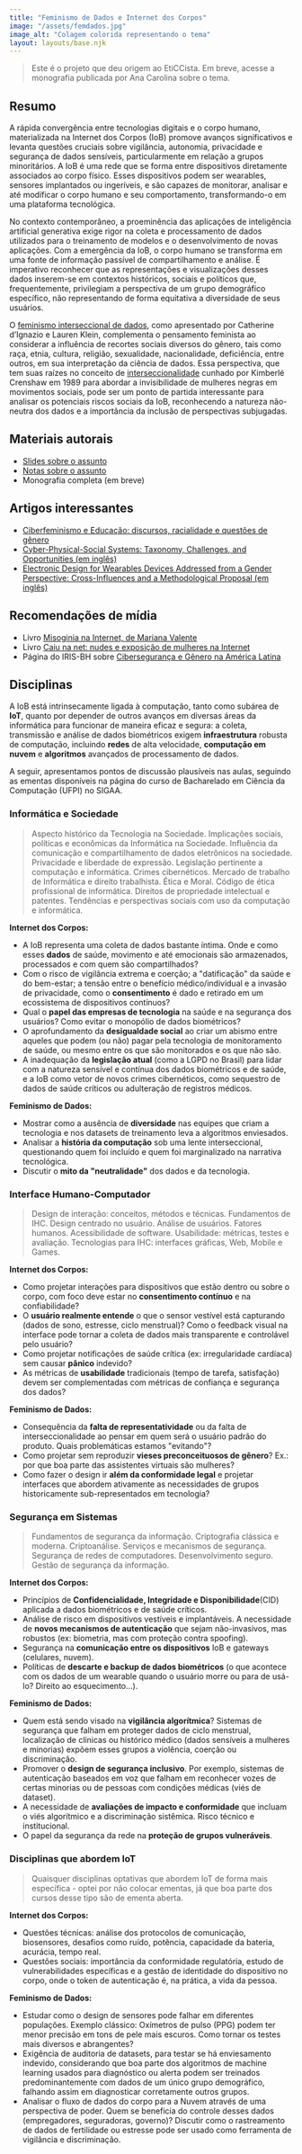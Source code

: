 ```yaml
---
title: "Feminismo de Dados e Internet dos Corpos"
image: "/assets/femdados.jpg"
image_alt: "Colagem colorida representando o tema"
layout: layouts/base.njk
---
```


> Este é o projeto que deu origem ao EtiCCista. Em breve, acesse a monografia publicada por Ana Carolina sobre o tema.

## Resumo
A rápida convergência entre tecnologias digitais e o corpo humano, materializada na Internet dos Corpos (IoB) promove avanços significativos e levanta questões cruciais sobre vigilância, autonomia, privacidade e segurança de dados sensíveis, particularmente em relação a grupos minoritários. A IoB é uma rede que se forma entre dispositivos diretamente associados ao corpo físico. Esses dispositivos podem ser wearables, sensores implantados ou ingeríveis, e são capazes de monitorar, analisar e até modificar o corpo humano e seu comportamento, transformando-o em uma plataforma tecnológica.

No contexto contemporâneo, a proeminência das aplicações de inteligência artificial generativa exige rigor na coleta e processamento de dados utilizados para o treinamento de modelos e o desenvolvimento de novas aplicações. Com a emergência da IoB, o corpo humano se transforma em uma fonte de informação passível de compartilhamento e análise. É imperativo reconhecer que as representações e visualizações desses dados inserem-se em contextos históricos, sociais e políticos que, frequentemente, privilegiam a perspectiva de um grupo demográfico específico, não representando de forma equitativa a diversidade de seus usuários.

O [feminismo interseccional de dados](https://data-feminism.mitpress.mit.edu), como apresentado por Catherine d’Ignazio e Lauren Klein, complementa o pensamento feminista ao considerar a influência de recortes sociais diversos do gênero, tais como raça, etnia, cultura, religião, sexualidade, nacionalidade, deficiência, entre outros, em sua interpretação da ciência de dados. Essa perspectiva, que tem suas raízes no conceito de [interseccionalidade](https://www.britannica.com/topic/intersectionality) cunhado por Kimberlé Crenshaw em 1989 para abordar a invisibilidade de mulheres negras em movimentos sociais, pode ser um ponto de partida interessante para analisar os potenciais riscos sociais da IoB, reconhecendo a natureza não-neutra dos dados e a importância da inclusão de perspectivas subjugadas.

## Materiais autorais
- [Slides sobre o assunto](https://eticcista.github.io/assets/material/feminismo_iob/Slides.pdf)
- [Notas sobre o assunto](https://eticcista.github.io/assets/material/feminismo_iob/Notas.pdf)
- Monografia completa (em breve)

## Artigos interessantes
- [Ciberfeminismo e Educação: discursos, racialidade e questões de gênero](https://share.google/LzVzI8Yfphz4D12OQ)
- [Cyber-Physical-Social Systems: Taxonomy, Challenges, and Opportunities (em inglês)](https://ieeexplore.ieee.org/document/9757168)
- [Electronic Design for Wearables Devices Addressed from a Gender Perspective: Cross-Influences and a Methodological Proposal (em inglês)](https://www.mdpi.com/1424-8220/23/12/5483)

## Recomendações de mídia
- Livro [Misoginia na Internet, de Mariana Valente](https://internetlab.org.br/wp-content/uploads/2025/08/MisoginiaNaInternet.pdf)
- Livro [Caiu na net: nudes e exposição de mulheres na Internet](https://editoratelha.com.br/product/caiu-na-net-nudes-e-exposicao-de-mulheres-na-internet)
- Página do IRIS-BH sobre [Cibersegurança e Gênero na América Latina](https://irisbh.com.br/ciberseguranca-e-genero-desafios-e-oportunidades-na-america-latina)

## Disciplinas
A IoB está intrinsecamente ligada à computação, tanto como subárea de **IoT**, quanto por depender de outros avanços em diversas áreas da informática para funcionar de maneira eficaz e segura: a coleta, transmissão e análise de dados biométricos exigem **infraestrutura** robusta de computação, incluindo **redes** de alta velocidade, **computação em nuvem** e **algoritmos** avançados de processamento de dados.

A seguir, apresentamos pontos de discussão plausíveis nas aulas, seguindo as ementas disponíveis na página do curso de Bacharelado em Ciência da Computação (UFPI) no SIGAA.

### Informática e Sociedade
> Aspecto histórico da Tecnologia na Sociedade. Implicações sociais, políticas e econômicas da Informática na Sociedade. Influência da comunicação e compartilhamento de dados eletrônicos na sociedade. Privacidade e liberdade de expressão. Legislação pertinente a computação e informática. Crimes cibernéticos. Mercado de trabalho de Informática e direito trabalhista. Ética e Moral. Código de ética profissional de informática. Direitos de propriedade intelectual e patentes. Tendências e perspectivas sociais com uso da computação e informática.

**Internet dos Corpos:**
- A IoB representa uma coleta de dados bastante íntima. Onde e como esses **dados** de saúde, movimento e até emocionais são armazenados, processados e com quem são compartilhados?
- Com o risco de vigilância extrema e coerção; a "datificação" da saúde e do bem-estar; a tensão entre o benefício médico/individual e a invasão de privacidade, como o **consentimento** é dado e retirado em um ecossistema de dispositivos contínuos?
- Qual o **papel das empresas de tecnologia** na saúde e na segurança dos usuários? Como evitar o monopólio de dados biométricos?
- O aprofundamento da **desigualdade social** ao criar um abismo entre aqueles que podem (ou não) pagar pela tecnologia de monitoramento de saúde, ou mesmo entre os que são monitorados e os que não são.
- A inadequação da **legislação atual** (como a LGPD no Brasil) para lidar com a natureza sensível e contínua dos dados biométricos e de saúde, e a IoB como vetor de novos crimes cibernéticos, como sequestro de dados de saúde críticos ou adulteração de registros médicos.

**Feminismo de Dados:**
- Mostrar como a ausência de **diversidade** nas equipes que criam a tecnologia e nos datasets de treinamento leva a algoritmos enviesados. 
- Analisar a **história da computação** sob uma lente interseccional, questionando quem foi incluído e quem foi marginalizado na narrativa tecnológica.
- Discutir o **mito da "neutralidade"** dos dados e da tecnologia.

### Interface Humano-Computador
> Design de interação: conceitos, métodos e técnicas. Fundamentos de IHC. Design centrado no usuário. Análise de usuários. Fatores humanos. Acessibilidade de software. Usabilidade: métricas, testes e avaliação. Tecnologias para IHC: interfaces gráficas, Web, Mobile e Games.

**Internet dos Corpos:**
- Como projetar interações para dispositivos que estão dentro ou sobre o corpo, com foco deve estar no **consentimento contínuo** e na confiabilidade?
- O **usuário realmente entende** o que o sensor vestível está capturando (dados de sono, estresse, ciclo menstrual)? Como o feedback visual na interface pode tornar a coleta de dados mais transparente e controlável pelo usuário?
- Como projetar notificações de saúde crítica (ex: irregularidade cardíaca) sem causar **pânico** indevido?
- As métricas de **usabilidade** tradicionais (tempo de tarefa, satisfação) devem ser complementadas com métricas de confiança e segurança dos dados?

**Feminismo de Dados:**
- Consequência da **falta de representatividade** ou da falta de interseccionalidade ao pensar em quem será o usuário padrão do produto. Quais problemáticas estamos "evitando"?
- Como projetar sem reproduzir **vieses preconceituosos de gênero**? Ex.: por que boa parte das assistentes virtuais são mulheres?
- Como fazer o design ir **além da conformidade legal** e projetar interfaces que abordem ativamente as necessidades de grupos historicamente sub-representados em tecnologia?

### Segurança em Sistemas
> Fundamentos de segurança da informação. Criptografia clássica e moderna. Criptoanálise. Serviços e mecanismos de segurança. Segurança de redes de computadores. Desenvolvimento seguro. Gestão de segurança da informação. 

**Internet dos Corpos:**
- Princípios de **Confidencialidade, Integridade e Disponibilidade**(CID) aplicada a dados biométricos e de saúde críticos.
- Análise de risco em dispositivos vestíveis e implantáveis. A necessidade de **novos mecanismos de autenticação** que sejam não-invasivos, mas robustos (ex: biometria, mas com proteção contra spoofing).
- Segurança na **comunicação entre os dispositivos** IoB e gateways (celulares, nuvem).
- Políticas de **descarte e backup de dados biométricos** (o que acontece com os dados de um wearable quando o usuário morre ou para de usá-lo? Direito ao esquecimento...).

**Feminismo de Dados:**
- Quem está sendo visado na **vigilância algorítmica**? Sistemas de segurança que falham em proteger dados de ciclo menstrual, localização de clínicas ou histórico médico (dados sensíveis a mulheres e minorias) expõem esses grupos a violência, coerção ou discriminação.
- Promover o **design de segurança inclusivo**. Por exemplo, sistemas de autenticação baseados em voz que falham em reconhecer vozes de certas minorias ou de pessoas com condições médicas (viés de dataset).
- A necessidade de **avaliações de impacto e conformidade** que incluam o viés algorítmico e a discriminação sistêmica. Risco técnico e institucional.
- O papel da segurança da rede na **proteção de grupos vulneráveis**.

### Disciplinas que abordem IoT
> Quaisquer disciplinas optativas que abordem IoT de forma mais específica - optei por não colocar ementas, já que boa parte dos cursos desse tipo são de ementa aberta.

**Internet dos Corpos:**
- Questões técnicas: análise dos protocolos de comunicação, biosensores, desafios como ruído, potência, capacidade da bateria, acurácia, tempo real.
- Questões sociais: importância da conformidade regulatória, estudo de vulnerabilidades específicas e a gestão de identidade do dispositivo no corpo, onde o token de autenticação é, na prática, a vida da pessoa.

**Feminismo de Dados:**
- Estudar como o design de sensores pode falhar em diferentes populações. Exemplo clássico: Oxímetros de pulso (PPG) podem ter menor precisão em tons de pele mais escuros. Como tornar os testes mais diversos e abrangentes?
- Exigência de auditoria de datasets, para testar se há enviesamento indevido, considerando que boa parte dos algoritmos de machine learning usados para diagnóstico ou alerta podem ser treinados predominantemente com dados de um único grupo demográfico, falhando assim em diagnosticar corretamente outros grupos.
- Analisar o fluxo de dados do corpo para a Nuvem através de uma perspectiva de poder. Quem se beneficia do controle desses dados (empregadores, seguradoras, governo)? Discutir como o rastreamento de dados de fertilidade ou estresse pode ser usado como ferramenta de vigilância e discriminação.

